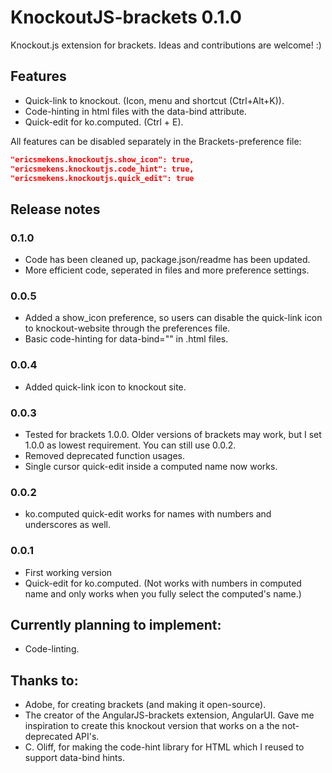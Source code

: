 KnockoutJS-brackets 0.1.0
===================

Knockout.js extension for brackets. Ideas and contributions are welcome! :)

## Features

* Quick-link to knockout. (Icon, menu and shortcut (Ctrl+Alt+K)).
* Code-hinting in html files with the data-bind attribute.
* Quick-edit for ko.computed. (Ctrl + E).

All features can be disabled separately in the Brackets-preference file:

```JSON
"ericsmekens.knockoutjs.show_icon": true,
"ericsmekens.knockoutjs.code_hint": true,
"ericsmekens.knockoutjs.quick_edit": true
```

## Release notes

### 0.1.0
* Code has been cleaned up, package.json/readme has been updated. 
* More efficient code, seperated in files and more preference settings.

### 0.0.5
* Added a show_icon preference, so users can disable the quick-link icon to knockout-website through the preferences file.
* Basic code-hinting for data-bind="" in .html files.

### 0.0.4
* Added quick-link icon to knockout site.

### 0.0.3
* Tested for brackets 1.0.0. Older versions of brackets may work, but I set 1.0.0 as lowest requirement. You can still use 0.0.2. 
* Removed deprecated function usages.
* Single cursor quick-edit inside a computed name now works.

### 0.0.2
* ko.computed quick-edit works for names with numbers and underscores as well.

### 0.0.1
* First working version 
* Quick-edit for ko.computed. (Not works with numbers in computed name and only works when you fully select the computed's name.)

Currently planning to implement:
-----------
* Code-linting.

Thanks to:
-----------
* Adobe, for creating brackets (and making it open-source).
* The creator of the AngularJS-brackets extension, AngularUI. Gave me inspiration to create this knockout version that works on a the not-deprecated API's.
* C. Oliff, for making the code-hint library for HTML which I reused to support data-bind hints.